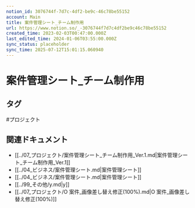 ```yaml
---
notion_id: 3076744f-7d7c-4df2-be9c-46c78be55152
account: Main
title: 案件管理シート_チーム制作用
url: https://www.notion.so/_-3076744f7d7c4df2be9c46c78be55152
created_time: 2023-02-03T00:47:00.000Z
last_edited_time: 2024-01-06T03:55:00.000Z
sync_status: placeholder
sync_time: 2025-07-12T15:01:15.060940
---
```

# 案件管理シート_チーム制作用


## タグ

#プロジェクト 

## 関連ドキュメント

- [[../07_プロジェクト/案件管理シート_チーム制作用_Ver.1.md|案件管理シート_チーム制作用_Ver.1]]
- [[../04_ビジネス/案件管理シート.md|案件管理シート]]
- [[../04_ビジネス/案件管理シート.md|案件管理シート]]
- [[../99_その他/y.md|y]]
- [[../07_プロジェクト/O 案件_画像差し替え修正(100%).md|O 案件_画像差し替え修正(100%)]]
